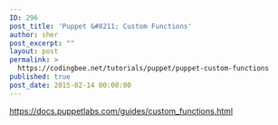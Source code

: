 ```yaml
---
ID: 296
post_title: 'Puppet &#8211; Custom Functions'
author: sher
post_excerpt: ""
layout: post
permalink: >
  https://codingbee.net/tutorials/puppet/puppet-custom-functions
published: true
post_date: 2015-02-14 00:00:00
---
```

https://docs.puppetlabs.com/guides/custom_functions.html